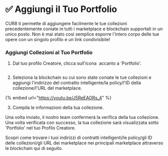 # ✅ Aggiungi il Tuo Portfolio

CUR8 ti permette di aggiungere facilmente le tue collezioni precedentemente coniate in tutti i marketplace e blockchain supportati in un unico posto. Non è mai stato così semplice esporre l'intero corpo delle tue opere con un singolo profilo e un link condivisibile!

### Aggiungi Collezioni al Tuo Portfolio



1. Dal tuo profilo Creatore, clicca sull'icona <img src="../../.gitbook/assets/Screenshot 2024-07-09 at 14.25.39.png" alt="" data-size="line"> accanto a 'Portfolio'.

<figure><img src="../../.gitbook/assets/Screenshot 2025-02-03 at 09.06.29.png" alt=""><figcaption></figcaption></figure>

2. Seleziona la blockchain su cui sono state coniate le tue collezioni e aggiungi l'indirizzo del contratto intelligente/la policy/l'ID della collezione/l'URL del marketplace.

{% embed url="https://youtu.be/J5ReEAORs_4" %}

3. Compila le informazioni della tua collezione.

Una volta inviato, il nostro team confermerà la verifica della tua collezione. Una volta verificata con successo, la tua collezione sarà visualizzata sotto 'Portfolio' nel tuo Profilo Creatore.

Scopri come trovare i tuoi indirizzi di contratti intelligenti/le policy/gli ID delle collezioni/gli URL dei marketplace nei principali marketplace attraverso le blockchain qui di seguito.